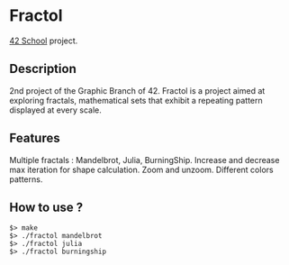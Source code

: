 # Fractol
[42 School](https://www.42.fr/) project.

## Description

2nd project of the Graphic Branch of 42.
Fractol is a project aimed at exploring fractals, mathematical sets that exhibit a repeating pattern displayed at every scale.

## Features

Multiple fractals : Mandelbrot, Julia, BurningShip.
Increase and decrease max iteration for shape calculation.
Zoom and unzoom.
Different colors patterns.

## How to use ?

```
$> make
$> ./fractol mandelbrot
$> ./fractol julia
$> ./fractol burningship
```
